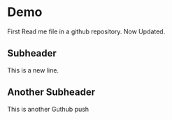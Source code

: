# Demo

First Read me file in a github repository. Now Updated.


## Subheader

This is a new line.


## Another Subheader

This is another Guthub push